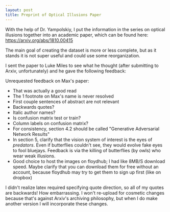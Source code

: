 ```yaml
---
layout: post
title: Preprint of Optical Illusions Paper
---
```


With the help of Dr. Yampolskiy, I put the information in the series on optical illusions together 
into an academic paper, which can be found here: <https://arxiv.org/abs/1810.00415>

The main goal of creating the dataset is more or less complete, but as it stands it is not super
useful and could use some reorganization. 

I sent the paper to Luke Miles to see what he thought (after submitting to Arxiv, unfortunately) 
and he gave the following feedback:

Unrequested feedback on Max's paper:
+ That was actually a good read
+ The 1 footnote on Max's name is never resolved
+ First couple sentences of abstract are not relevant
+ Backwards quotes?
+ Italic author names?
+ Is confusion matrix test or train?
+ Column labels on confusion matrix?
+ For consistency, section 4.2 should be called "Generative Adversarial Network Results"
+ In section 5, clarify that the vision system of interest is the eyes of
  _predators_. Even if butterflies couldn't see, they would evolve fake eyes
  to fool bluejays. Feedback is via the killing of butterflies (by owls) who
  wear weak illusions.
+ Good choice to host the images on floydhub; I had like 8MB/S download speed.
  Maybe clarify that you can download them for free without an account, because
  floydhub may try to get them to sign up first (like on dropbox)

I didn't realize latex required specifying quote direction, so all of my quotes are backwards! How
embarrassing. I won't re-upload for cosmetic changes because that's against Arxiv's archiving
philosophy, but when I do make another version I will incorporate these changes.
